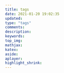 ```yaml
---
title: tags
date: 2021-01-20 19:02:35
updated:
type: "tags"
comments:
description:
keywords:
top_img:
mathjax:
katex:
aside:
aplayer:
highlight_shrink:
---
```

